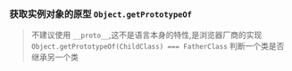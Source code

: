 ### 获取实例对象的原型 `Object.getPrototypeOf`
> 不建议使用 `__proto__`,这不是语言本身的特性,是浏览器厂商的实现
> `Object.getPrototypeOf(ChildClass) === FatherClass` 判断一个类是否继承另一个类